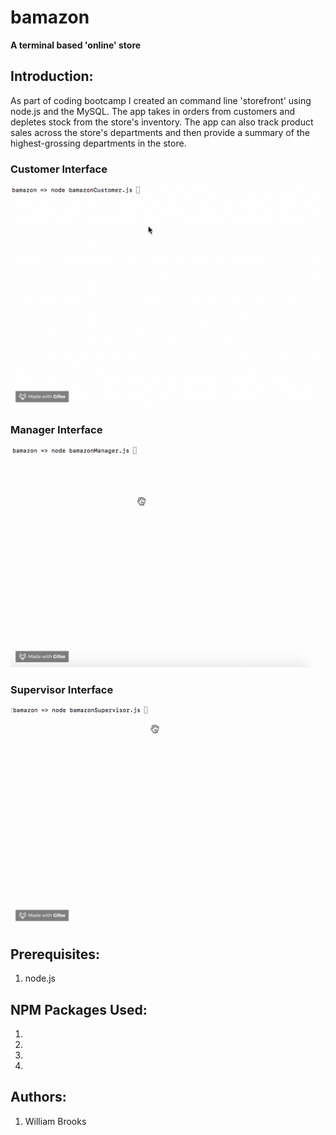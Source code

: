 # bamazon

**A terminal based 'online' store**

## Introduction:
As part of coding bootcamp I created an command line 'storefront' using node.js and the MySQL. The app takes in orders from customers and depletes stock from the store's inventory. The app can also track product sales across the store's departments and then provide a summary of the highest-grossing departments in the store.

### Customer Interface
![Customer Interface](./bamazonCustomer.gif?raw=true "Bamazon Customer Walkthrough")

### Manager Interface
![Customer Interface](./bamazonManager.gif?raw=true "Bamazon Manager Walkthrough")

### Supervisor Interface
![Supervisor Interface](./bamazonSupervisor.gif?raw=true "Bamazon Supervisor Walkthrough")

## Prerequisites:
1. node.js


## NPM Packages Used:
1.
2.
4.
5.

## Authors:
1. William Brooks



